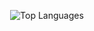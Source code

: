 <div align="center">  
  <p align="center">
    <img src="https://github-readme-stats.vercel.app/api/top-langs/?username=rajkunamaneni&layout=compact&exclude_repo=LaTeXTutorial&hide=CSS,SCSS,Less,TeX,HTML,Jupyter&langs_count=6&hide_border=true&card_width=230&bg_color=0D1117&title_color=FFFFFF&text_color=FFFFFF&icon_color=FFFFFF" alt="Top Languages">
  </p>
</div>
